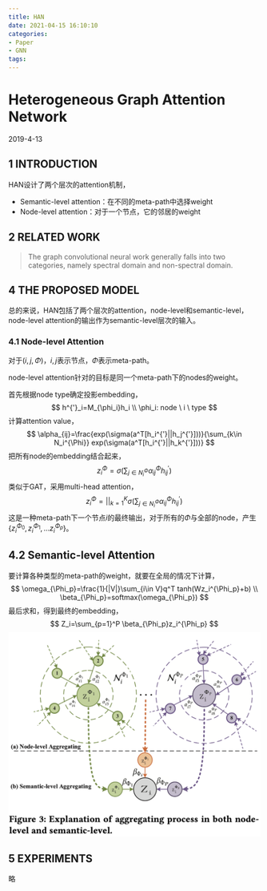 ```yaml
---
title: HAN
date: 2021-04-15 16:10:10
categories:
- Paper
- GNN
tags:
---
```


# Heterogeneous Graph Attention Network

2019-4-13

## 1 INTRODUCTION

HAN设计了两个层次的attention机制，

- Semantic-level attention：在不同的meta-path中选择weight
- Node-level attention：对于一个节点，它的邻居的weight

<!--more-->

## 2 RELATED WORK

> The graph convolutional neural work generally falls into two categories, namely spectral domain and non-spectral domain.

## 4 THE PROPOSED MODEL

总的来说，HAN包括了两个层次的attention，node-level和semantic-level，node-level attention的输出作为semantic-level层次的输入。

### 4.1 Node-level Attention

对于$(i,j,\Phi)$，$i,j$表示节点，$\Phi$表示meta-path。

node-level attention针对的目标是同一个meta-path下的nodes的weight。

首先根据node type确定投影embedding，
$$
h^{'}_i=M_{\phi_i}h_i \\
\phi_i: node \ i \ type
$$
计算attention value，
$$
\alpha_{ij}=\frac{exp(\sigma(a^T[h_i^{'}||h_j^{'}]))}{\sum_{k\in N_i^{\Phi}}  exp(\sigma(a^T[h_i^{'}||h_k^{'}]))}
$$
把所有node的embedding结合起来，
$$
z_i^\Phi = \sigma(\sum_{j\in N_i^{\Phi}} \alpha_{ij}^\Phi h_{ij}^{'} )
$$
类似于GAT，采用multi-head attention，
$$
z_i^\Phi = ||_{k=1}^K \sigma(\sum_{j\in N_i^{\Phi}} \alpha_{ij}^\Phi h_{ij}^{'} )
$$
这是一种meta-path下一个节点$i$的最终输出，对于所有的$\Phi$与全部的node，产生$\{z_i^{\Phi_0}, z_i^{\Phi_1},\dots z_i^{\Phi_p}\}$。

## 4.2 Semantic-level Attention

要计算各种类型的meta-path的weight，就要在全局的情况下计算，
$$
\omega_{\Phi_p}=\frac{1}{|V|}\sum_{i\in V}q^T tanh(Wz_i^{\Phi_p}+b) \\
\beta_{\Phi_p}=softmax(\omega_{\Phi_p})
$$
最后求和，得到最终的embedding，
$$
Z_i=\sum_{p=1}^P \beta_{\Phi_p}z_i^{\Phi_p}
$$
![image-20200221215000895](HAN/image-20200221215000895.png)

## 5 EXPERIMENTS

略